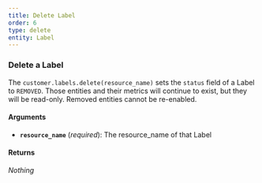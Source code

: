 ```yaml
---
title: Delete Label
order: 6
type: delete
entity: Label
---
```


### Delete a Label

The `customer.labels.delete(resource_name)` sets the `status` field of a Label to `REMOVED`. Those entities and their metrics will continue to exist, but they will be read-only. Removed entities cannot be re-enabled.

#### Arguments

- **`resource_name`** (_required_): The resource_name of that Label

#### Returns

_Nothing_
